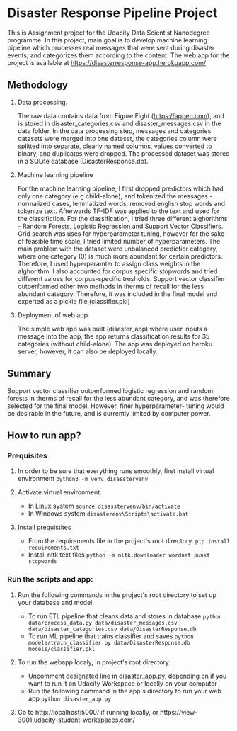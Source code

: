 # Disaster Response Pipeline Project

This is Assignment project for the Udacity Data Scientist Nanodegree programme. In this project, main goal is to develop machine learning pipeline which processes real messages that were sent during disaster events, and categorizes them according to the content. The web app for the project is available at https://disasterresponse-app.herokuapp.com/ 

## Methodology
1. Data processing. 

    The raw data contains data from Figure Eight (https://appen.com), and is stored in disaster_categories.csv and disaster_messages.csv in the data folder. In the data proceesing step, messages and categories datasets were merged into one dateset, the categories column were splitted into separate, clearly named columns, values converted to binary, and duplicates were dropped. The processed dataset was stored in a SQLite database (DisasterResponse.db). 
2. Machine learning pipeline 

    For the machine learning pipeline, I first dropped predictors which had only one category (e.g child-alone), and tokenized the messages - normalized cases, lemmatized words, removed english stop words and tokenize text. Afterwards TF-IDF was applied to the text and used for the classifiction. For the classification, I tried three different alghorithms - Random Forests, Logistic Regression and Support Vector Classifiers. Grid search was uses for hyperparameter tuning, however for the sake of feasible time scale, I tried limited number of hyperparameters. The main problem with the dataset were unbalanced predictior category, where one category (0) is much more abundant for certain predictors. Therefore, I used hyperparamter to assign class weights in the alghorithm. I also accounted for corpus specific stopwords and tried different values for corpus-specific tresholds. Support vector classifier outperformed other two methods in therms of recall for the less abundant category. Therefore, it was included in the final model and experted as a pickle file (classifier.pkl) 
3. Deployment of web app
 
    The simple web app was built (disaster_app) where user  inputs a message into the app, the app returns classification results for 35 categories (without child-alone). The app was deployed on heroku server, however, it can also be deployed locally. 
 
## Summary
Support vector classifier outperformed logistic regression and random forests in therms of recall for the less abundant category, and was therefore selected for the final model. However, finer hyperparameter- tuning would be desirable in the future, and is currently limited by computer power. 

## How to run app?

### Prequisites 
1. In order to be sure that everything runs smoothly, first install virtual environment
    `python3 -m venv disasstervenv`
    
2. Activate virtual environment.
    - In Linux system 
    `source disasstervenv/bin/activate`
    - In Windows system 
    `disasterenv\Scripts\activate.bat`    
3. Install prequistites 
    - From the requirements file in the project's root directory. 
     `pip install requirements.txt`     
     - Install nltk text files `python -m nltk.downloader wordnet punkt stopwords`  
    

### Run the scripts and app:
1. Run the following commands in the project's root directory to set up your database and model.

    - To run ETL pipeline that cleans data and stores in database
        `python data/process_data.py data/disaster_messages.csv data/disaster_categories.csv data/DisasterResponse.db`
    - To run ML pipeline that trains classifier and saves
        `python models/train_classifier.py data/DisasterResponse.db models/classifier.pkl`

2. To run the webapp localy, in project's root directory:
    
    - Uncomment designated line in disaster_app.py, depending on if you want to run it on Udacity Workspace or locally on your computer
    - Run the following command in the app's directory to run your web app
    `python disaster_app.py`

3. Go to http://localhost:5000/ if running locally, or https://view<WORKSPACEID>-3001.udacity-student-workspaces.com/
